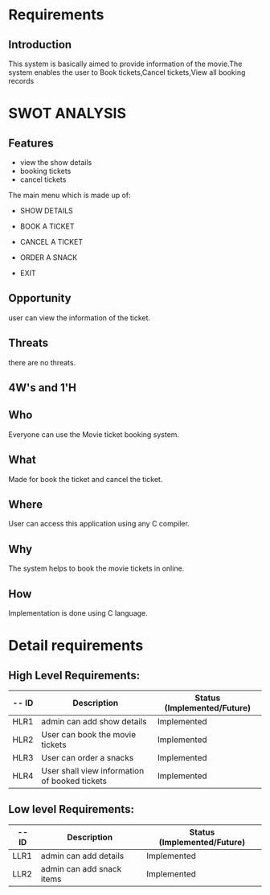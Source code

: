 # Requirements
## Introduction
 This system is basically aimed to provide information of the movie.The system enables the user to Book tickets,Cancel tickets,View all booking records
# SWOT ANALYSIS
 
## Features
 * view the show details
 * booking tickets
 * cancel tickets
 
The main menu which is made up of:
  * SHOW DETAILS
   
  * BOOK A TICKET
    
  * CANCEL A TICKET

   * ORDER A SNACK
   
   * EXIT
  ## Opportunity 
user can view the information of the ticket. 
   
 ## Threats
there are no threats.  

## 4W's and 1'H

## Who
 Everyone can use the Movie ticket booking system.
## What
 Made for book the ticket and cancel the ticket.
## Where
 User can access this application using any C compiler.
## Why
 The system helps to book the movie tickets in online. 
## How
 Implementation is done using C language.
 
# Detail requirements
## High Level Requirements:
-- ID | Description | Status (Implemented/Future)
----- | ------------|---------------------------
HLR1| admin can add show details| Implemented
HLR2| User can book the movie tickets| Implemented
HLR3| User can order a snacks| Implemented
HLR4| User shall view information of booked tickets| Implemented






##  Low level Requirements:
-- ID | Description | Status (Implemented/Future)
----- | ------------|---------------------------
LLR1| admin can add details  | Implemented
LLR2| admin can add snack items  | Implemented


 


